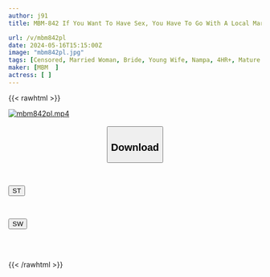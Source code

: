 ```yaml
---
author: j91
title: MBM-842 If You Want To Have Sex, You Have To Go With A Local Married Woman!! Housewives Who Want To Have Sex. Weekdays Are The Time For Cheating. They May Look Pure, But They're Actually Sluts. The Lewd Sexual Habits Of Beloved Wives That Their Husbands Don't Know About. 12 People, 240 Minutes @08

url: /v/mbm842pl
date: 2024-05-16T15:15:00Z
image: "mbm842pl.jpg"
tags: [Censored, Married Woman, Bride, Young Wife, Nampa, 4HR+, Mature Woman	]
maker: [MBM  ]
actress: [ ]
---
```



{{< rawhtml >}}

<div class="video" data-videoid="Lpb1VgyO8GFRdq3">
    <a href="javascript:;">
        <img src="/v/mbm842pl/mbm842pl.jpg" width="WIDTH" height="HEIGHT" alt="mbm842pl.mp4" loading="lazy">
    </a>
</div>

<script type="text/javascript" src="https://j91.asia/asset/on-demand-st.js"></script>

<br>
  <link rel="stylesheet" href="https://j91.asia/asset/bs5.css">
  
  <center>
  <button class="btn btn-primary" type="button" data-bs-toggle="collapse" data-bs-target=".multi-collapse" aria-expanded="false" aria-controls="multiCollapseExample1 multiCollapseExample2"><h2>Download</h2></button></center>
</p>
<div class="row">
  <div class="col">
    <div class="collapse multi-collapse" id="multiCollapseExample1">
      <div class="card card-body">
	      	      <br>
<div class="buttons">  
<p><a href="/v/mbm842pl/st.html" target="_blank"><button class="btn-hover color-3"><i class="fa fa-download"></i> ST</button></a></p></div>
    </div>
  </div>
</div>
  <div class="col">
    <div class="collapse multi-collapse" id="multiCollapseExample2">
      <div class="card card-body">
	      <br>
<div class="buttons">
<p><a href="/v/mbm842pl/sw.html" target="_blank"><button class="btn-hover color-2"><i class="fa fa-download"></i> SW</button></a></p></div>
<br><br>
      </div>
    </div>
  </div>
</div>

{{< /rawhtml >}}